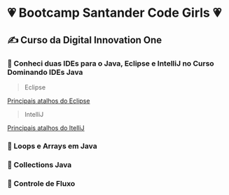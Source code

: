 # :heartpulse: Bootcamp Santander Code Girls :heartpulse:

## :writing_hand: Curso da Digital Innovation One

### :small_orange_diamond: Conheci duas IDEs para o Java, Eclipse e IntelliJ no Curso Dominando IDEs Java

> Eclipse

[Principais atalhos do Eclipse](https://www.devmedia.com.br/principais-atalhos-do-eclipse/25614)

> IntelliJ

[Principais atalhos do ItelliJ](http://www.basef.com.br/index.php/Atalhos_do_IntelliJ_Idea)

### :small_orange_diamond: Loops e Arrays em Java

### :small_orange_diamond: Collections Java

### :small_orange_diamond: Controle de Fluxo
